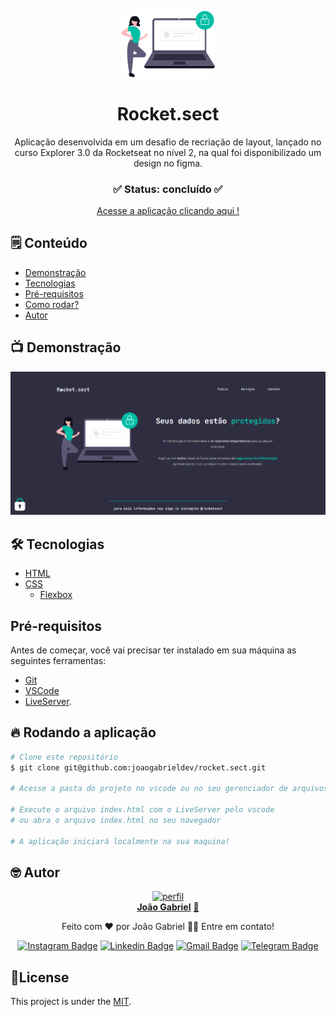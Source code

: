 <p align="center"><img src="readme/img1.png" width="150px"></p>

<div align="center">
	<h1 align="center">Rocket.sect</h1>
	<p align="center">Aplicação desenvolvida em um desafio de recriação de layout, lançado no curso Explorer 3.0 da Rocketseat no nível 2, na qual foi disponibilizado um design no figma.</p>
</div>
<h3  align="center">
		✅ Status: concluído ✅
</h3>
<div align="center">
<a href="https://wildbeast-joaogabriel.vercel.app">Acesse a aplicação clicando aqui !</a>
</div>



## 🗒️ Conteúdo
- [Demonstração](#-Demonstração)
- [Tecnologias](#-tecnologias)
- [Pré-requisitos](#pré-requisitos)
- [Como rodar?](#-Rodando-a-aplicação)
- [Autor](#-Autor)


## 📺 Demonstração

<p align="center">
  <img alt="Demonstração" src="readme/site.png" width="600">
</p>



## 🛠 Tecnologias
- [HTML](https://developer.mozilla.org/pt-BR/docs/Web/HTML)
- [CSS](https://developer.mozilla.org/pt-BR/docs/Web/CSS)
  - [Flexbox](https://developer.mozilla.org/pt-BR/docs/Web/CSS/CSS_Flexible_Box_Layout/Basic_Concepts_of_Flexbox)




## Pré-requisitos
Antes de começar, você vai precisar ter instalado em sua máquina as seguintes ferramentas:

- [Git](https://git-scm.com)
- [VSCode](https://code.visualstudio.com/)
- [LiveServer](https://marketplace.visualstudio.com/items?itemName=ritwickdey.LiveServer).



## 🔥 Rodando a aplicação
```bash
# Clone este repositório
$ git clone git@github.com:joaogabrieldev/rocket.sect.git

# Acesse a pasta do projeto no vscode ou no seu gerenciador de arquivos

# Execute o arquivo index.html com o LiveServer pelo vscode
# ou abra o arquivo index.html no seu navegador

# A aplicação iniciará localmente na sua maquina!
```



## 🤓 Autor
<div align="center" >
<a href="https://www.linkedin.com/in/joaogabrieldev/">
 <img src="https://avatars.githubusercontent.com/u/43724692?v=4" width="200px;" alt="perfil"/>
 <br />
 <b>João Gabriel</b></a> <a href="https://www.linkedin.com/in/joaogabrieldev/" title="Linkedin">🚀
</a>

Feito com ❤️ por João Gabriel 👋🏽 Entre em contato!

[![Instagram Badge](https://img.shields.io/badge/Instagram-E4405F?style=for-the-badge&logo=instagram&logoColor=white&link=https://www.instagram.com/joaogabriel.fn/)](https://www.instagram.com/joaogabriel.fn/) [![Linkedin Badge](https://img.shields.io/badge/LinkedIn-0077B5?style=for-the-badge&logo=linkedin&logoColor=white&link=https://www.linkedin.com/in/joaogabrieldev/)](https://www.linkedin.com/in/joaogabrieldev/) [![Gmail Badge](https://img.shields.io/badge/Gmail-D14836?style=for-the-badge&logo=gmail&logoColor=white&link=mailto:dev.joaogabriel@gmail.com)](mailto:dev.joaogabriel@gmail.com) [![Telegram Badge](https://img.shields.io/badge/Telegram-2CA5E0?style=for-the-badge&logo=telegram&logoColor=white&link=https://t.me/joaogabrielfn)](https://t.me/joaogabrielfn)

</div>

## 📕License

This project is under the [MIT](./LICENSE).
